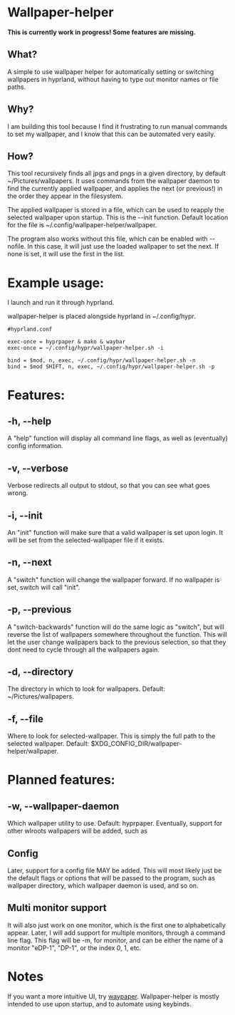 # Wallpaper-helper

**This is currently work in progress! Some features are missing.**

## What?
A simple to use wallpaper helper for automatically setting or switching wallpapers
in hyprland, without having to type out monitor names or file paths.

## Why?
I am building this tool because I find it frustrating to run manual commands
to set my wallpaper, and I know that this can be automated very easily.

## How?
This tool recursively finds all jpgs and pngs in a given directory, by default
~/Pictures/wallpapers. It uses commands from the wallpaper daemon to
find the currently applied wallpaper, and applies the next (or previous!)
in the order they appear in the filesystem.

The applied wallpaper is stored in a file, which can be used to reapply
the selected wallpaper upon startup. This is the --init function.
Default location for the file is ~/.config/wallpaper-helper/wallpaper.

The program also works without this file, which can be enabled with 
--nofile. In this case, it will just use the loaded wallpaper to set
the next. If none is set, it will use the first in the list.

# Example usage:
I launch and run it through hyprland.

wallpaper-helper is placed alongside hyprland in
~/.config/hypr.
```
#hyprland.conf

exec-once = hyprpaper & mako & waybar
exec-once = ~/.config/hypr/wallpaper-helper.sh -i

bind = $mod, n, exec, ~/.config/hypr/wallpaper-helper.sh -n
bind = $mod SHIFT, n, exec, ~/.config/hypr/wallpaper-helper.sh -p
```

# Features:

## -h, --help
A "help" function will display all command line flags,
as well as (eventually) config information.

## -v, --verbose
Verbose redirects all output to stdout, so that you can see
what goes wrong.

## -i, --init
An "init" function will make sure that a valid wallpaper is set upon login.
It will be set from the selected-wallpaper file if it exists.

## -n, --next
A "switch" function will change the wallpaper forward. If no wallpaper is set,
switch will call "init".

## -p, --previous
A "switch-backwards" function will do the same logic as "switch", but will
reverse the list of wallpapers somewhere throughout the function.
This will let the user change wallpapers back to the previous selection, so
that they dont need to cycle through all the wallpapers again.

## -d, --directory
The directory in which to look for wallpapers.
Default: ~/Pictures/wallpapers.

## -f, --file
Where to look for selected-wallpaper.
This is simply the full path to the selected wallpaper.
Default: $XDG_CONFIG_DIR/wallpaper-helper/wallpaper.

# Planned features:

## -w, --wallpaper-daemon
Which wallpaper utility to use.
Default: hyprpaper. 
Eventually, support for other wlroots wallpapers will be added,
such as 

## Config
Later, support for a config file MAY be added. 
This will most likely just be the default flags or options that will be passed
to the program, such as wallpaper directory, which wallpaper daemon is used,
and so on.

## Multi monitor support
It will also just work on one monitor, which is the first one to alphabetically appear.
Later, I will add support for multiple monitors, through a command line flag.
This flag will be -m, for monitor, and can be either the name of a monitor "eDP-1", "DP-1",
or the index 0, 1, etc.

# Notes
If you want a more intuitive UI, try [waypaper](https://github.com/anufrievroman/waypaper).
Wallpaper-helper is mostly intended to use upon startup, and to automate using keybinds.
